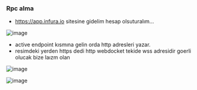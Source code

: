 
### Rpc alma

- https://app.infura.io  sitesine gidelim hesap olsuturalım...

![image](https://github.com/Core-Node-Team/Testnet-TR/assets/91562185/c06ca28a-9216-4818-9ad0-6f4975474e3b)

- active endpoint kısmına gelin orda http adresleri yazar.
- resimdeki yerden https dedi http webdocket tekide wss adresidir goerli olucak bize laızm olan

![image](https://github.com/Core-Node-Team/Testnet-TR/assets/91562185/76eef59d-9823-451a-9fc7-d310cb3f48ec)

![image](https://github.com/Core-Node-Team/Testnet-TR/assets/91562185/e6c5930e-3b01-4d9d-a21e-74ae095ee83a)


